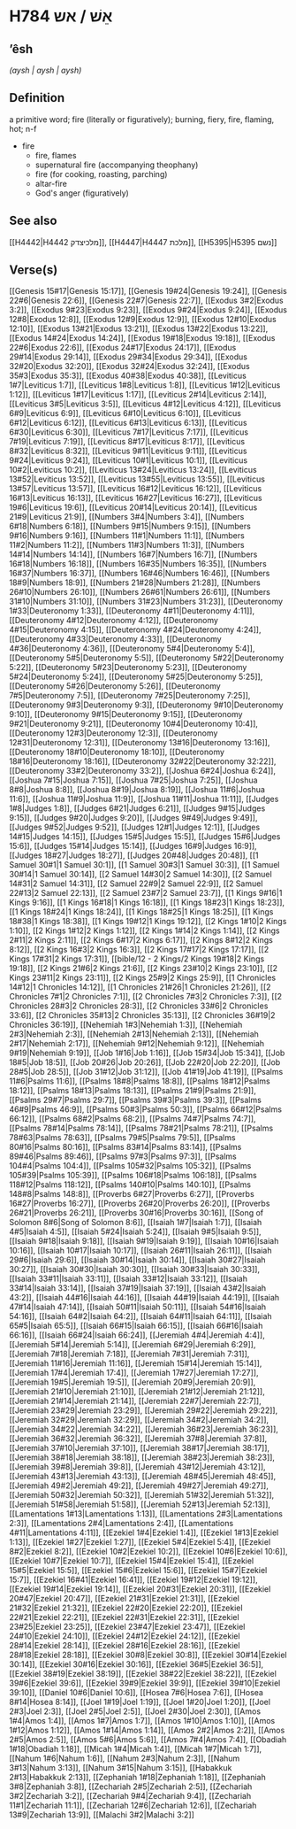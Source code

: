 # H784 אֵשׁ / אש

## ʼêsh

_(aysh | aysh | aysh)_

## Definition

a primitive word; fire (literally or figuratively); burning, fiery, fire, flaming, hot; n-f

- fire
  - fire, flames
  - supernatural fire (accompanying theophany)
  - fire (for cooking, roasting, parching)
  - altar-fire
  - God's anger (figuratively)

## See also

[[H4442|H4442 מלכיצדק]], [[H4447|H4447 מלכת]], [[H5395|H5395 נשם]]

## Verse(s)

[[Genesis 15#17|Genesis 15:17]], [[Genesis 19#24|Genesis 19:24]], [[Genesis 22#6|Genesis 22:6]], [[Genesis 22#7|Genesis 22:7]], [[Exodus 3#2|Exodus 3:2]], [[Exodus 9#23|Exodus 9:23]], [[Exodus 9#24|Exodus 9:24]], [[Exodus 12#8|Exodus 12:8]], [[Exodus 12#9|Exodus 12:9]], [[Exodus 12#10|Exodus 12:10]], [[Exodus 13#21|Exodus 13:21]], [[Exodus 13#22|Exodus 13:22]], [[Exodus 14#24|Exodus 14:24]], [[Exodus 19#18|Exodus 19:18]], [[Exodus 22#6|Exodus 22:6]], [[Exodus 24#17|Exodus 24:17]], [[Exodus 29#14|Exodus 29:14]], [[Exodus 29#34|Exodus 29:34]], [[Exodus 32#20|Exodus 32:20]], [[Exodus 32#24|Exodus 32:24]], [[Exodus 35#3|Exodus 35:3]], [[Exodus 40#38|Exodus 40:38]], [[Leviticus 1#7|Leviticus 1:7]], [[Leviticus 1#8|Leviticus 1:8]], [[Leviticus 1#12|Leviticus 1:12]], [[Leviticus 1#17|Leviticus 1:17]], [[Leviticus 2#14|Leviticus 2:14]], [[Leviticus 3#5|Leviticus 3:5]], [[Leviticus 4#12|Leviticus 4:12]], [[Leviticus 6#9|Leviticus 6:9]], [[Leviticus 6#10|Leviticus 6:10]], [[Leviticus 6#12|Leviticus 6:12]], [[Leviticus 6#13|Leviticus 6:13]], [[Leviticus 6#30|Leviticus 6:30]], [[Leviticus 7#17|Leviticus 7:17]], [[Leviticus 7#19|Leviticus 7:19]], [[Leviticus 8#17|Leviticus 8:17]], [[Leviticus 8#32|Leviticus 8:32]], [[Leviticus 9#11|Leviticus 9:11]], [[Leviticus 9#24|Leviticus 9:24]], [[Leviticus 10#1|Leviticus 10:1]], [[Leviticus 10#2|Leviticus 10:2]], [[Leviticus 13#24|Leviticus 13:24]], [[Leviticus 13#52|Leviticus 13:52]], [[Leviticus 13#55|Leviticus 13:55]], [[Leviticus 13#57|Leviticus 13:57]], [[Leviticus 16#12|Leviticus 16:12]], [[Leviticus 16#13|Leviticus 16:13]], [[Leviticus 16#27|Leviticus 16:27]], [[Leviticus 19#6|Leviticus 19:6]], [[Leviticus 20#14|Leviticus 20:14]], [[Leviticus 21#9|Leviticus 21:9]], [[Numbers 3#4|Numbers 3:4]], [[Numbers 6#18|Numbers 6:18]], [[Numbers 9#15|Numbers 9:15]], [[Numbers 9#16|Numbers 9:16]], [[Numbers 11#1|Numbers 11:1]], [[Numbers 11#2|Numbers 11:2]], [[Numbers 11#3|Numbers 11:3]], [[Numbers 14#14|Numbers 14:14]], [[Numbers 16#7|Numbers 16:7]], [[Numbers 16#18|Numbers 16:18]], [[Numbers 16#35|Numbers 16:35]], [[Numbers 16#37|Numbers 16:37]], [[Numbers 16#46|Numbers 16:46]], [[Numbers 18#9|Numbers 18:9]], [[Numbers 21#28|Numbers 21:28]], [[Numbers 26#10|Numbers 26:10]], [[Numbers 26#61|Numbers 26:61]], [[Numbers 31#10|Numbers 31:10]], [[Numbers 31#23|Numbers 31:23]], [[Deuteronomy 1#33|Deuteronomy 1:33]], [[Deuteronomy 4#11|Deuteronomy 4:11]], [[Deuteronomy 4#12|Deuteronomy 4:12]], [[Deuteronomy 4#15|Deuteronomy 4:15]], [[Deuteronomy 4#24|Deuteronomy 4:24]], [[Deuteronomy 4#33|Deuteronomy 4:33]], [[Deuteronomy 4#36|Deuteronomy 4:36]], [[Deuteronomy 5#4|Deuteronomy 5:4]], [[Deuteronomy 5#5|Deuteronomy 5:5]], [[Deuteronomy 5#22|Deuteronomy 5:22]], [[Deuteronomy 5#23|Deuteronomy 5:23]], [[Deuteronomy 5#24|Deuteronomy 5:24]], [[Deuteronomy 5#25|Deuteronomy 5:25]], [[Deuteronomy 5#26|Deuteronomy 5:26]], [[Deuteronomy 7#5|Deuteronomy 7:5]], [[Deuteronomy 7#25|Deuteronomy 7:25]], [[Deuteronomy 9#3|Deuteronomy 9:3]], [[Deuteronomy 9#10|Deuteronomy 9:10]], [[Deuteronomy 9#15|Deuteronomy 9:15]], [[Deuteronomy 9#21|Deuteronomy 9:21]], [[Deuteronomy 10#4|Deuteronomy 10:4]], [[Deuteronomy 12#3|Deuteronomy 12:3]], [[Deuteronomy 12#31|Deuteronomy 12:31]], [[Deuteronomy 13#16|Deuteronomy 13:16]], [[Deuteronomy 18#10|Deuteronomy 18:10]], [[Deuteronomy 18#16|Deuteronomy 18:16]], [[Deuteronomy 32#22|Deuteronomy 32:22]], [[Deuteronomy 33#2|Deuteronomy 33:2]], [[Joshua 6#24|Joshua 6:24]], [[Joshua 7#15|Joshua 7:15]], [[Joshua 7#25|Joshua 7:25]], [[Joshua 8#8|Joshua 8:8]], [[Joshua 8#19|Joshua 8:19]], [[Joshua 11#6|Joshua 11:6]], [[Joshua 11#9|Joshua 11:9]], [[Joshua 11#11|Joshua 11:11]], [[Judges 1#8|Judges 1:8]], [[Judges 6#21|Judges 6:21]], [[Judges 9#15|Judges 9:15]], [[Judges 9#20|Judges 9:20]], [[Judges 9#49|Judges 9:49]], [[Judges 9#52|Judges 9:52]], [[Judges 12#1|Judges 12:1]], [[Judges 14#15|Judges 14:15]], [[Judges 15#5|Judges 15:5]], [[Judges 15#6|Judges 15:6]], [[Judges 15#14|Judges 15:14]], [[Judges 16#9|Judges 16:9]], [[Judges 18#27|Judges 18:27]], [[Judges 20#48|Judges 20:48]], [[1 Samuel 30#1|1 Samuel 30:1]], [[1 Samuel 30#3|1 Samuel 30:3]], [[1 Samuel 30#14|1 Samuel 30:14]], [[2 Samuel 14#30|2 Samuel 14:30]], [[2 Samuel 14#31|2 Samuel 14:31]], [[2 Samuel 22#9|2 Samuel 22:9]], [[2 Samuel 22#13|2 Samuel 22:13]], [[2 Samuel 23#7|2 Samuel 23:7]], [[1 Kings 9#16|1 Kings 9:16]], [[1 Kings 16#18|1 Kings 16:18]], [[1 Kings 18#23|1 Kings 18:23]], [[1 Kings 18#24|1 Kings 18:24]], [[1 Kings 18#25|1 Kings 18:25]], [[1 Kings 18#38|1 Kings 18:38]], [[1 Kings 19#12|1 Kings 19:12]], [[2 Kings 1#10|2 Kings 1:10]], [[2 Kings 1#12|2 Kings 1:12]], [[2 Kings 1#14|2 Kings 1:14]], [[2 Kings 2#11|2 Kings 2:11]], [[2 Kings 6#17|2 Kings 6:17]], [[2 Kings 8#12|2 Kings 8:12]], [[2 Kings 16#3|2 Kings 16:3]], [[2 Kings 17#17|2 Kings 17:17]], [[2 Kings 17#31|2 Kings 17:31]], [[bible/12 - 2 Kings/2 Kings 19#18|2 Kings 19:18]], [[2 Kings 21#6|2 Kings 21:6]], [[2 Kings 23#10|2 Kings 23:10]], [[2 Kings 23#11|2 Kings 23:11]], [[2 Kings 25#9|2 Kings 25:9]], [[1 Chronicles 14#12|1 Chronicles 14:12]], [[1 Chronicles 21#26|1 Chronicles 21:26]], [[2 Chronicles 7#1|2 Chronicles 7:1]], [[2 Chronicles 7#3|2 Chronicles 7:3]], [[2 Chronicles 28#3|2 Chronicles 28:3]], [[2 Chronicles 33#6|2 Chronicles 33:6]], [[2 Chronicles 35#13|2 Chronicles 35:13]], [[2 Chronicles 36#19|2 Chronicles 36:19]], [[Nehemiah 1#3|Nehemiah 1:3]], [[Nehemiah 2#3|Nehemiah 2:3]], [[Nehemiah 2#13|Nehemiah 2:13]], [[Nehemiah 2#17|Nehemiah 2:17]], [[Nehemiah 9#12|Nehemiah 9:12]], [[Nehemiah 9#19|Nehemiah 9:19]], [[Job 1#16|Job 1:16]], [[Job 15#34|Job 15:34]], [[Job 18#5|Job 18:5]], [[Job 20#26|Job 20:26]], [[Job 22#20|Job 22:20]], [[Job 28#5|Job 28:5]], [[Job 31#12|Job 31:12]], [[Job 41#19|Job 41:19]], [[Psalms 11#6|Psalms 11:6]], [[Psalms 18#8|Psalms 18:8]], [[Psalms 18#12|Psalms 18:12]], [[Psalms 18#13|Psalms 18:13]], [[Psalms 21#9|Psalms 21:9]], [[Psalms 29#7|Psalms 29:7]], [[Psalms 39#3|Psalms 39:3]], [[Psalms 46#9|Psalms 46:9]], [[Psalms 50#3|Psalms 50:3]], [[Psalms 66#12|Psalms 66:12]], [[Psalms 68#2|Psalms 68:2]], [[Psalms 74#7|Psalms 74:7]], [[Psalms 78#14|Psalms 78:14]], [[Psalms 78#21|Psalms 78:21]], [[Psalms 78#63|Psalms 78:63]], [[Psalms 79#5|Psalms 79:5]], [[Psalms 80#16|Psalms 80:16]], [[Psalms 83#14|Psalms 83:14]], [[Psalms 89#46|Psalms 89:46]], [[Psalms 97#3|Psalms 97:3]], [[Psalms 104#4|Psalms 104:4]], [[Psalms 105#32|Psalms 105:32]], [[Psalms 105#39|Psalms 105:39]], [[Psalms 106#18|Psalms 106:18]], [[Psalms 118#12|Psalms 118:12]], [[Psalms 140#10|Psalms 140:10]], [[Psalms 148#8|Psalms 148:8]], [[Proverbs 6#27|Proverbs 6:27]], [[Proverbs 16#27|Proverbs 16:27]], [[Proverbs 26#20|Proverbs 26:20]], [[Proverbs 26#21|Proverbs 26:21]], [[Proverbs 30#16|Proverbs 30:16]], [[Song of Solomon 8#6|Song of Solomon 8:6]], [[Isaiah 1#7|Isaiah 1:7]], [[Isaiah 4#5|Isaiah 4:5]], [[Isaiah 5#24|Isaiah 5:24]], [[Isaiah 9#5|Isaiah 9:5]], [[Isaiah 9#18|Isaiah 9:18]], [[Isaiah 9#19|Isaiah 9:19]], [[Isaiah 10#16|Isaiah 10:16]], [[Isaiah 10#17|Isaiah 10:17]], [[Isaiah 26#11|Isaiah 26:11]], [[Isaiah 29#6|Isaiah 29:6]], [[Isaiah 30#14|Isaiah 30:14]], [[Isaiah 30#27|Isaiah 30:27]], [[Isaiah 30#30|Isaiah 30:30]], [[Isaiah 30#33|Isaiah 30:33]], [[Isaiah 33#11|Isaiah 33:11]], [[Isaiah 33#12|Isaiah 33:12]], [[Isaiah 33#14|Isaiah 33:14]], [[Isaiah 37#19|Isaiah 37:19]], [[Isaiah 43#2|Isaiah 43:2]], [[Isaiah 44#16|Isaiah 44:16]], [[Isaiah 44#19|Isaiah 44:19]], [[Isaiah 47#14|Isaiah 47:14]], [[Isaiah 50#11|Isaiah 50:11]], [[Isaiah 54#16|Isaiah 54:16]], [[Isaiah 64#2|Isaiah 64:2]], [[Isaiah 64#11|Isaiah 64:11]], [[Isaiah 65#5|Isaiah 65:5]], [[Isaiah 66#15|Isaiah 66:15]], [[Isaiah 66#16|Isaiah 66:16]], [[Isaiah 66#24|Isaiah 66:24]], [[Jeremiah 4#4|Jeremiah 4:4]], [[Jeremiah 5#14|Jeremiah 5:14]], [[Jeremiah 6#29|Jeremiah 6:29]], [[Jeremiah 7#18|Jeremiah 7:18]], [[Jeremiah 7#31|Jeremiah 7:31]], [[Jeremiah 11#16|Jeremiah 11:16]], [[Jeremiah 15#14|Jeremiah 15:14]], [[Jeremiah 17#4|Jeremiah 17:4]], [[Jeremiah 17#27|Jeremiah 17:27]], [[Jeremiah 19#5|Jeremiah 19:5]], [[Jeremiah 20#9|Jeremiah 20:9]], [[Jeremiah 21#10|Jeremiah 21:10]], [[Jeremiah 21#12|Jeremiah 21:12]], [[Jeremiah 21#14|Jeremiah 21:14]], [[Jeremiah 22#7|Jeremiah 22:7]], [[Jeremiah 23#29|Jeremiah 23:29]], [[Jeremiah 29#22|Jeremiah 29:22]], [[Jeremiah 32#29|Jeremiah 32:29]], [[Jeremiah 34#2|Jeremiah 34:2]], [[Jeremiah 34#22|Jeremiah 34:22]], [[Jeremiah 36#23|Jeremiah 36:23]], [[Jeremiah 36#32|Jeremiah 36:32]], [[Jeremiah 37#8|Jeremiah 37:8]], [[Jeremiah 37#10|Jeremiah 37:10]], [[Jeremiah 38#17|Jeremiah 38:17]], [[Jeremiah 38#18|Jeremiah 38:18]], [[Jeremiah 38#23|Jeremiah 38:23]], [[Jeremiah 39#8|Jeremiah 39:8]], [[Jeremiah 43#12|Jeremiah 43:12]], [[Jeremiah 43#13|Jeremiah 43:13]], [[Jeremiah 48#45|Jeremiah 48:45]], [[Jeremiah 49#2|Jeremiah 49:2]], [[Jeremiah 49#27|Jeremiah 49:27]], [[Jeremiah 50#32|Jeremiah 50:32]], [[Jeremiah 51#32|Jeremiah 51:32]], [[Jeremiah 51#58|Jeremiah 51:58]], [[Jeremiah 52#13|Jeremiah 52:13]], [[Lamentations 1#13|Lamentations 1:13]], [[Lamentations 2#3|Lamentations 2:3]], [[Lamentations 2#4|Lamentations 2:4]], [[Lamentations 4#11|Lamentations 4:11]], [[Ezekiel 1#4|Ezekiel 1:4]], [[Ezekiel 1#13|Ezekiel 1:13]], [[Ezekiel 1#27|Ezekiel 1:27]], [[Ezekiel 5#4|Ezekiel 5:4]], [[Ezekiel 8#2|Ezekiel 8:2]], [[Ezekiel 10#2|Ezekiel 10:2]], [[Ezekiel 10#6|Ezekiel 10:6]], [[Ezekiel 10#7|Ezekiel 10:7]], [[Ezekiel 15#4|Ezekiel 15:4]], [[Ezekiel 15#5|Ezekiel 15:5]], [[Ezekiel 15#6|Ezekiel 15:6]], [[Ezekiel 15#7|Ezekiel 15:7]], [[Ezekiel 16#41|Ezekiel 16:41]], [[Ezekiel 19#12|Ezekiel 19:12]], [[Ezekiel 19#14|Ezekiel 19:14]], [[Ezekiel 20#31|Ezekiel 20:31]], [[Ezekiel 20#47|Ezekiel 20:47]], [[Ezekiel 21#31|Ezekiel 21:31]], [[Ezekiel 21#32|Ezekiel 21:32]], [[Ezekiel 22#20|Ezekiel 22:20]], [[Ezekiel 22#21|Ezekiel 22:21]], [[Ezekiel 22#31|Ezekiel 22:31]], [[Ezekiel 23#25|Ezekiel 23:25]], [[Ezekiel 23#47|Ezekiel 23:47]], [[Ezekiel 24#10|Ezekiel 24:10]], [[Ezekiel 24#12|Ezekiel 24:12]], [[Ezekiel 28#14|Ezekiel 28:14]], [[Ezekiel 28#16|Ezekiel 28:16]], [[Ezekiel 28#18|Ezekiel 28:18]], [[Ezekiel 30#8|Ezekiel 30:8]], [[Ezekiel 30#14|Ezekiel 30:14]], [[Ezekiel 30#16|Ezekiel 30:16]], [[Ezekiel 36#5|Ezekiel 36:5]], [[Ezekiel 38#19|Ezekiel 38:19]], [[Ezekiel 38#22|Ezekiel 38:22]], [[Ezekiel 39#6|Ezekiel 39:6]], [[Ezekiel 39#9|Ezekiel 39:9]], [[Ezekiel 39#10|Ezekiel 39:10]], [[Daniel 10#6|Daniel 10:6]], [[Hosea 7#6|Hosea 7:6]], [[Hosea 8#14|Hosea 8:14]], [[Joel 1#19|Joel 1:19]], [[Joel 1#20|Joel 1:20]], [[Joel 2#3|Joel 2:3]], [[Joel 2#5|Joel 2:5]], [[Joel 2#30|Joel 2:30]], [[Amos 1#4|Amos 1:4]], [[Amos 1#7|Amos 1:7]], [[Amos 1#10|Amos 1:10]], [[Amos 1#12|Amos 1:12]], [[Amos 1#14|Amos 1:14]], [[Amos 2#2|Amos 2:2]], [[Amos 2#5|Amos 2:5]], [[Amos 5#6|Amos 5:6]], [[Amos 7#4|Amos 7:4]], [[Obadiah 1#18|Obadiah 1:18]], [[Micah 1#4|Micah 1:4]], [[Micah 1#7|Micah 1:7]], [[Nahum 1#6|Nahum 1:6]], [[Nahum 2#3|Nahum 2:3]], [[Nahum 3#13|Nahum 3:13]], [[Nahum 3#15|Nahum 3:15]], [[Habakkuk 2#13|Habakkuk 2:13]], [[Zephaniah 1#18|Zephaniah 1:18]], [[Zephaniah 3#8|Zephaniah 3:8]], [[Zechariah 2#5|Zechariah 2:5]], [[Zechariah 3#2|Zechariah 3:2]], [[Zechariah 9#4|Zechariah 9:4]], [[Zechariah 11#1|Zechariah 11:1]], [[Zechariah 12#6|Zechariah 12:6]], [[Zechariah 13#9|Zechariah 13:9]], [[Malachi 3#2|Malachi 3:2]]